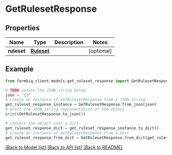 # GetRulesetResponse


## Properties

Name | Type | Description | Notes
------------ | ------------- | ------------- | -------------
**ruleset** | [**Ruleset**](Ruleset.md) |  | [optional] 

## Example

```python
from formkiq_client.models.get_ruleset_response import GetRulesetResponse

# TODO update the JSON string below
json = "{}"
# create an instance of GetRulesetResponse from a JSON string
get_ruleset_response_instance = GetRulesetResponse.from_json(json)
# print the JSON string representation of the object
print(GetRulesetResponse.to_json())

# convert the object into a dict
get_ruleset_response_dict = get_ruleset_response_instance.to_dict()
# create an instance of GetRulesetResponse from a dict
get_ruleset_response_from_dict = GetRulesetResponse.from_dict(get_ruleset_response_dict)
```
[[Back to Model list]](../README.md#documentation-for-models) [[Back to API list]](../README.md#documentation-for-api-endpoints) [[Back to README]](../README.md)


